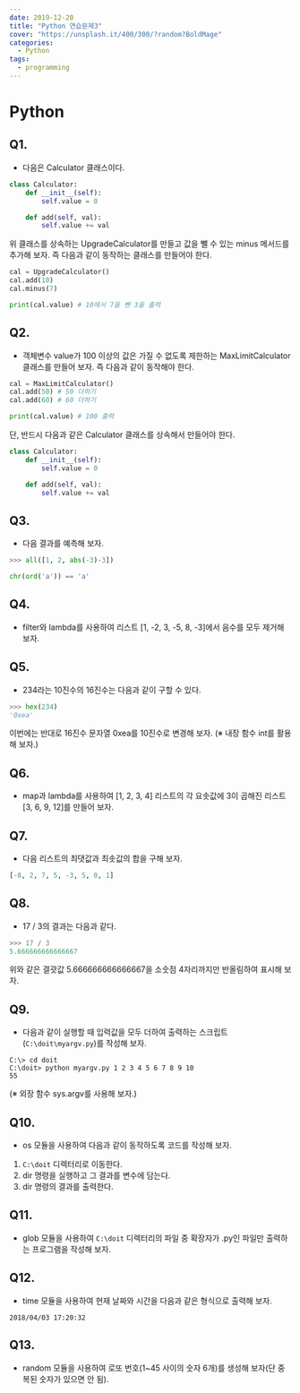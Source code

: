 ```yaml
---
date: 2019-12-20
title: "Python 연습문제3"
cover: "https://unsplash.it/400/300/?random?BoldMage"
categories:
  - Python
tags:
  - programming
---
```


# Python

## Q1.

- 다음은 Calculator 클래스이다.

```python
class Calculator:
    def __init__(self):
        self.value = 0

    def add(self, val):
        self.value += val
```

위 클래스를 상속하는 UpgradeCalculator를 만들고 값을 뺄 수 있는 minus 메서드를 추가해 보자. 즉 다음과 같이 동작하는 클래스를 만들어야 한다.

```python
cal = UpgradeCalculator()
cal.add(10)
cal.minus(7)

print(cal.value) # 10에서 7을 뺀 3을 출력
```

## Q2.

- 객체변수 value가 100 이상의 값은 가질 수 없도록 제한하는 MaxLimitCalculator 클래스를 만들어 보자. 즉 다음과 같이 동작해야 한다.

```python
cal = MaxLimitCalculator()
cal.add(50) # 50 더하기
cal.add(60) # 60 더하기

print(cal.value) # 100 출력
```

단, 반드시 다음과 같은 Calculator 클래스를 상속해서 만들어야 한다.

```python
class Calculator:
    def __init__(self):
        self.value = 0

    def add(self, val):
        self.value += val
```

## Q3.

- 다음 결과를 예측해 보자.

```python
>>> all([1, 2, abs(-3)-3])
```

```python
chr(ord('a')) == 'a'
```

## Q4.

- filter와 lambda를 사용하여 리스트 [1, -2, 3, -5, 8, -3]에서 음수를 모두 제거해 보자.

## Q5.

- 234라는 10진수의 16진수는 다음과 같이 구할 수 있다.

```python
>>> hex(234)
'0xea'
```

이번에는 반대로 16진수 문자열 0xea를 10진수로 변경해 보자. (※ 내장 함수 int를 활용해 보자.)

## Q6.

- map과 lambda를 사용하여 [1, 2, 3, 4] 리스트의 각 요솟값에 3이 곱해진 리스트 [3, 6, 9, 12]를 만들어 보자.

## Q7.

- 다음 리스트의 최댓값과 최솟값의 합을 구해 보자.

```python
[-8, 2, 7, 5, -3, 5, 0, 1]
```

## Q8.

- 17 / 3의 결과는 다음과 같다.

```python
>>> 17 / 3
5.666666666666667
```

위와 같은 결괏값 5.666666666666667을 소숫점 4자리까지만 반올림하여 표시해 보자.

## Q9.

- 다음과 같이 실행할 때 입력값을 모두 더하여 출력하는 스크립트(`C:\doit\myargv.py`)를 작성해 보자.

```
C:\> cd doit
C:\doit> python myargv.py 1 2 3 4 5 6 7 8 9 10
55
```

(※ 외장 함수 sys.argv를 사용해 보자.)

## Q10.

- os 모듈을 사용하여 다음과 같이 동작하도록 코드를 작성해 보자.

1. `C:\doit` 디렉터리로 이동한다.
2. dir 명령을 실행하고 그 결과를 변수에 담는다.
3. dir 명령의 결과를 출력한다.

## Q11.

- glob 모듈을 사용하여 `C:\doit` 디렉터리의 파일 중 확장자가 .py인 파일만 출력하는 프로그램을 작성해 보자.

## Q12.

- time 모듈을 사용하여 현재 날짜와 시간을 다음과 같은 형식으로 출력해 보자.

```
2018/04/03 17:20:32
```

## Q13.

- random 모듈을 사용하여 로또 번호(1~45 사이의 숫자 6개)를 생성해 보자(단 중복된 숫자가 있으면 안 됨).
